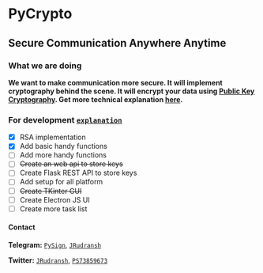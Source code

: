 # PyCrypto

## Secure Communication Anywhere Anytime

### What we are doing

**We want to make communication more secure. It will implement cryptography behind the scene. It will encrypt your data using [Public Key Cryptography](https://en.wikipedia.org/wiki/Public-key_cryptography). Get more technical explanation [here](EXPLAIN.md).**

### For development [`explanation`](FEATURES.md)

- [x] RSA implementation
- [x] Add basic handy functions
- [ ] Add more handy functions
- [ ] ~~Create an web api to store keys~~
- [ ] Create Flask REST API to store keys
- [ ] Add setup for all platform
- [ ] ~~Create TKinter GUI~~
- [ ] Create Electron JS UI
- [ ] Create more task list

#### Contact

**Telegram:** [`PySign`](https://t.me/PySign), [`JRudransh`](https://t.me/JRudransh)

**Twitter:** [`JRudransh`](https://twitter.com/JRudransh), [`PS73859673`](https://twitter.com/PS73859673)
